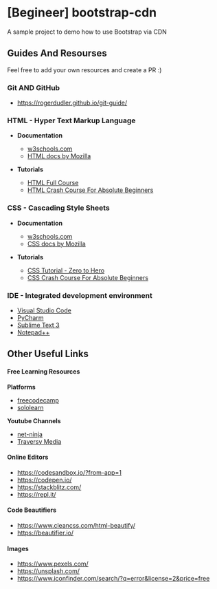 # [Begineer] bootstrap-cdn
A sample project to demo how to use Bootstrap via CDN

## Guides And Resourses
Feel free to add your own resources and create a PR :)

### Git AND GitHub
* https://rogerdudler.github.io/git-guide/

### HTML - Hyper Text Markup Language

* **Documentation**
  * [w3schools.com](https://www.w3schools.com/html/)
  * [HTML docs by Mozilla](https://developer.mozilla.org/en-US/docs/Web/HTML)

* **Tutorials**
  * [HTML Full Course](https://youtu.be/pQN-pnXPaVg)
  * [HTML Crash Course For Absolute Beginners](https://youtu.be/UB1O30fR-EE)


### CSS - Cascading Style Sheets

* **Documentation**
  * [w3schools.com](https://www.w3schools.com/css/)
  * [CSS docs by Mozilla](https://developer.mozilla.org/en-US/docs/Web/CSS)

* **Tutorials**
  * [CSS Tutorial - Zero to Hero](https://youtu.be/1Rs2ND1ryYc)
  * [CSS Crash Course For Absolute Beginners](https://youtu.be/yfoY53QXEnI)

### IDE - Integrated development environment

- [Visual Studio Code](https://code.visualstudio.com/)
- [PyCharm](https://www.jetbrains.com/pycharm/)
- [Sublime Text 3](https://www.sublimetext.com/3)
- [Notepad++](https://notepad-plus-plus.org/downloads/)


## Other Useful Links

#### Free Learning Resources
**Platforms**
* [freecodecamp](https://www.freecodecamp.org/)
* [sololearn](https://www.sololearn.com/)

**Youtube Channels**
* [net-ninja](https://www.youtube.com/channel/UCW5YeuERMmlnqo4oq8vwUpg)
* [Traversy Media](https://www.youtube.com/channel/UC29ju8bIPH5as8OGnQzwJyA)

#### Online Editors
 * https://codesandbox.io/?from-app=1
 * https://codepen.io/
 * https://stackblitz.com/
 * https://repl.it/

#### Code Beautifiers
* https://www.cleancss.com/html-beautify/
* https://beautifier.io/

#### Images
* https://www.pexels.com/
* https://unsplash.com/
* https://www.iconfinder.com/search/?q=error&license=2&price=free
